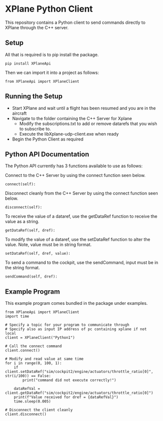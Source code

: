 # XPlane Python Client

This repository contains a Python client to send commands directly to XPlane through the C++ server.

## Setup
All that is required is to pip install the package.

```
pip install XPlaneApi
```

Then we can import it into a project as follows:

```
from XPlaneApi import XPlaneClient
```

## Running the Setup

* Start XPlane and wait until a flight has been resumed and you are in the aircraft
* Navigate to the folder containing the C++ Server for Xplane
	* Modify the subscriptions.txt to add or remove datarefs that you wish to subscribe to.
	* Execute the libXplane-udp-client.exe when ready
* Begin the Python Client as required

## Python API Documentation

The Python API currently has 3 functions available to use as follows:

Connect to the C++ Server by using the connect function seen below.

```
connect(self):
```

Disconnect cleanly from the C++ Server by using the connect function seen below.

```
disconnect(self):
```

To receive the value of a dataref, use the getDataRef function to receive the value as a string.

```
getDataRef(self, dref):
```

To modify the value of a dataref, use the setDataRef function to alter the value. Note, value must be in string format.

```
setDataRef(self, dref, value):
```

To send a command to the cockpit, use the sendCommand, input must be in the string format.

```
sendCommand(self, dref):
```

## Example Program

This example program comes bundled in the package under examples.

```
from XPlaneApi import XPlaneClient
import time

# Specify a topic for your program to communicate through
# Specify also as input IP address of pc containing xplane if not local
client = XPlaneClient("Python1")

# Call the connect command
client.connect()

# Modify and read value at same time
for i in range(0, 100, 1):
    if client.setDataRef("sim/cockpit2/engine/actuators/throttle_ratio[0]", str(i/100)) == False:
        print("command did not execute correctly!")

    dataRefVal = client.getDataRef("sim/cockpit2/engine/actuators/throttle_ratio[0]")
    print(f"Value received for dref = {dataRefVal}")
    time.sleep(0.005)

# Disconnect the client cleanly
client.disconnect()
```